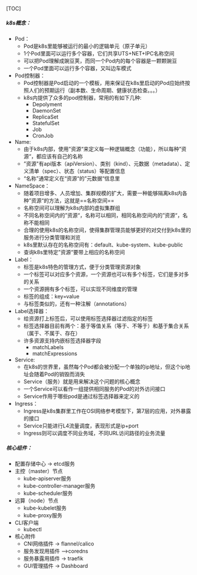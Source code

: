 [TOC]

##### k8s概念：



* Pod：
  * Pod是k8s里能够被运行的最小的逻辑单元（原子单元）
  * 1个Pod里面可以运行多个容器，它们共享UTS+NET+IPC名称空间
  * 可以把Pod理解成豌豆荚，而同一个Pod内的每个容器是一颗颗豌豆
  * 一个Pod里面可以运行多个容器，又叫边车模式
* Pod控制器：
  * Pod控制器是Pod启动的一个模板，用来保证在k8s里启动的Pod应始终按照人们的预期运行（副本数、生命周期、健康状态检查。。。）
  * k8s内提供了众多的pod控制器，常用的有如下几种:
    * Depolyment
    * DaemonSet
    * ReplicaSet
    * StatefulSet
    * Job
    * CronJob
* Name:
  * 由于k8s内部，使用”资源“来定义每一种逻辑概念（功能），所以每种”资源“，都应该有自己的名称
  * ”资源"有api版本（apiVersion）、类别（kind）、元数据（metadata）、定义清单（spec）、状态（status）等配置信息
  * “名称”通常定义在“资源“的”元数据“信息里
* NameSpace：
  * 随着项目增多、人员增加、集群规模的扩大，需要一种能够隔离k8s内各种”资源“的方法，这就是==名称空间==
  * 名称空间可以理解为k8s内部的虚拟集群组
  * 不同名称空间内的”资源“，名称可以相同，相同名称空间内的”资源“，名称不能相同
  * 合理的使用k8s的名称空间，使得集群管理员能够更好的对交付到k8s里的服务进行分类管理和浏览
  * k8s里默认存在的名称空间有：default、kube-system、kube-public
  * 查询k8s里特定”资源“要带上相应的名称空间
* Label：
  * 标签是k8s特色的管理方式，便于分类管理资源对象
  * 一个标签可以对应多个资源，一个资源也可以有多个标签，它们是多对多的关系
  * 一个资源拥有多个标签，可以实现不同维度的管理
  * 标签的组成：key=value
  * 与标签类似的，还有一种注解（annotations）
* Label选择器：
  * 给资源打上标签后，可以使用标签选择器过滤指定的标签
  * 标签选择器目前有两个：基于等值关系（等于、不等于）和基于集合关系（属于、不属于、存在）
  * 许多资源支持内嵌标签选择器字段
    * matchLabels
    * matchExpressions
* Service:
  * 在k8s的世界里，虽然每个Pod都会被分配一个单独的ip地址，但这个ip地址会随着Pod的销毁而消失
  * Service（服务）就是用来解决这个问题的核心概念
  * 一个Service可以看作一组提供相同服务的Pod的对外访问接口
  * Service作用于哪些pod是通过标签选择器来定义的
* Ingress：
  * Ingress是k8s集群里工作在OSI网络参考模型下，第7层的应用，对外暴露的接口
  * Service只能进行L4流量调度，表现形式是ip+port
  * Ingress则可以调度不同业务域，不同URL访问路径的业务流量



##### 核心组件：
* 配置存储中心 -> etcd服务
* 主控（master）节点
    *  kube-apiserver服务
    *  kube-controller-manager服务
    *  kube-scheduler服务
* 远算（node）节点
    *  kube-kubelet服务
    *  kube-proxy服务
* CLI客户端
    * kubectl
* 核心附件
    * CNI网络插件 -> flannel/calico
    * 服务发现用插件 —>coredns
    * 服务暴露用插件 -> traefik
    * GUI管理插件 -> Dashboard